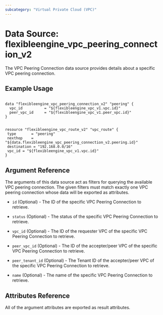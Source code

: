 ```yaml
---
subcategory: "Virtual Private Cloud (VPC)"
---
```


# Data Source: flexibleengine_vpc_peering_connection_v2

The VPC Peering Connection data source provides details about a specific VPC peering connection.

## Example Usage

 ```hcl

data "flexibleengine_vpc_peering_connection_v2" "peering" {
   vpc_id          = "${flexibleengine_vpc_v1.vpc.id}"
   peer_vpc_id     = "${flexibleengine_vpc_v1.peer_vpc.id}"
 }


resource "flexibleengine_vpc_route_v2" "vpc_route" {
  type       = "peering"
  nexthop    = "${data.flexibleengine_vpc_peering_connection_v2.peering.id}"
  destination = "192.168.0.0/16"
  vpc_id = "${flexibleengine_vpc_v1.vpc.id}"
}
 ```

## Argument Reference

The arguments of this data source act as filters for querying the available VPC peering connection.
The given filters must match exactly one VPC peering connection whose data will be exported as attributes.

* `id` (Optional) - The ID of the specific VPC Peering Connection to retrieve.

* `status` (Optional) - The status of the specific VPC Peering Connection to retrieve.

* `vpc_id` (Optional) - The ID of the requester VPC of the specific VPC Peering Connection to retrieve.

* `peer_vpc_id` (Optional) -  The ID of the accepter/peer VPC of the specific VPC Peering Connection to retrieve.

* `peer_tenant_id` (Optional) - The Tenant ID of the accepter/peer VPC of the specific VPC Peering Connection to retrieve.

* `name` (Optional) - The name of the specific VPC Peering Connection to retrieve.

## Attributes Reference

All of the argument attributes are exported as result attributes.
